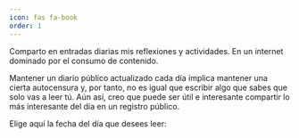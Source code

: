 ```yaml
---
icon: fas fa-book
order: 1
---
```


<style>
    #fecha-selector {
        text-align: center;
        display: none;
        margin: 0 auto;
        width: 0%; /* Puedes ajustar el ancho según tus preferencias */
    }

    .flatpickr-calendar {
        display: block !important;
        box-shadow: none; /* Oculta la sombra de la barra superior */
        border: none; /* Oculta el borde de la barra superior */
    }

</style>

Comparto en entradas diarias mis reflexiones y actividades. En un internet dominado por el consumo de contenido.

Mantener un diario público actualizado cada día implica mantener una cierta autocensura y, por tanto, no es igual que escribir algo que sabes que solo vas a leer tú. Aún así, creo que puede ser útil e interesante compartir lo más interesante del día en un registro público.

Elige aquí la fecha del día que desees leer:

<input type="text" id="fecha-selector">
<link rel="stylesheet" href="https://cdn.jsdelivr.net/npm/flatpickr/dist/flatpickr.min.css">
<script src="https://cdn.jsdelivr.net/npm/flatpickr"></script>
<script src="https://code.jquery.com/jquery-3.6.0.min.js"></script>
<script>
    document.addEventListener('DOMContentLoaded', function() {
        flatpickr("#fecha-selector", {
            inline: true, // Esto hace que el calendario aparezca siempre
            onChange: function(selectedDates, dateStr, instance) {
                redirectToPage(dateStr);
            }
        });
    });

    function redirectToPage(dateStr) {
        var formattedDate = dateStr.split("-").join("/");
        var pageURL = "/diario/" + formattedDate;
        window.location.href = pageURL;
    }
</script>

